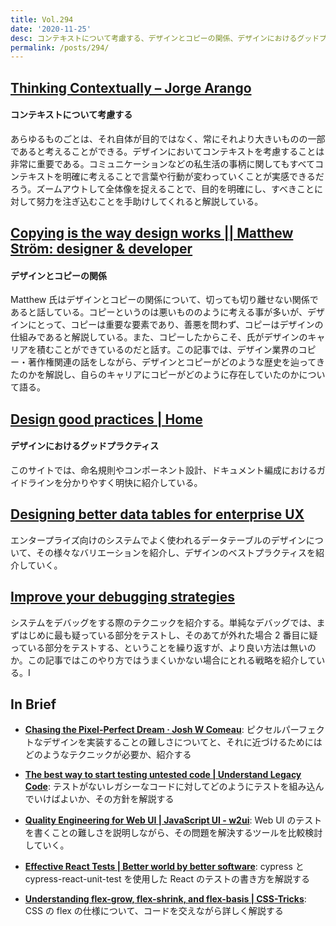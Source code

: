 ```yaml
---
title: Vol.294
date: '2020-11-25'
desc: コンテキストについて考慮する、デザインとコピーの関係、デザインにおけるグッドプラクティス、ほか計10リンク
permalink: /posts/294/
---
```


## [Thinking Contextually – Jorge Arango](https://jarango.com/2020/11/11/thinking-contextually/)

#### コンテキストについて考慮する

あらゆるものごとは、それ自体が目的ではなく、常にそれより大きいものの一部であると考えることができる。デザインにおいてコンテキストを考慮することは非常に重要である。コミュニケーションなどの私生活の事柄に関してもすべてコンテキストを明確に考えることで言葉や行動が変わっていくことが実感できるだろう。ズームアウトして全体像を捉えることで、目的を明確にし、すべきことに対して努力を注ぎ込むことを手助けしてくれると解説している。

## [Copying is the way design works || Matthew Ström: designer & developer](https://matthewstrom.com/writing/copying/)

#### デザインとコピーの関係

Matthew 氏はデザインとコピーの関係について、切っても切り離せない関係であると話している。コピーというのは悪いもののように考える事が多いが、デザインにとって、コピーは重要な要素であり、善悪を問わず、コピーはデザインの仕組みであると解説している。また、コピーしたからこそ、氏がデザインのキャリアを積むことができているのだと話す。この記事では、デザイン業界のコピー・著作権関連の話をしながら、デザインとコピーがどのような歴史を辿ってきたのかを解説し、自らのキャリアにコピーがどのように存在していたのかについて語る。

## [Design good practices | Home](https://goodpractices.design/)

#### デザインにおけるグッドプラクティス

このサイトでは、命名規則やコンポーネント設計、ドキュメント編成におけるガイドラインを分かりやすく明快に紹介している。

## [Designing better data tables for enterprise UX](https://uxdesign.cc/data-table-for-enterprise-ux-cb48fb9fdf1e)

エンタープライズ向けのシステムでよく使われるデータテーブルのデザインについて、その様々なバリエーションを紹介し、デザインのベストプラクティスを紹介していく。

## [Improve your debugging strategies](https://www.functionize.com/blog/improve-your-debugging-strategies/)

システムをデバッグをする際のテクニックを紹介する。単純なデバッグでは、まずはじめに最も疑っている部分をテストし、そのあてが外れた場合 2 番目に疑っている部分をテストする、ということを繰り返すが、より良い方法は無いのか。この記事ではこのやり方ではうまくいかない場合にとれる戦略を紹介している。I

## In Brief

- **[Chasing the Pixel-Perfect Dream · Josh W Comeau](https://joshwcomeau.com/css/pixel-perfection/)**: ピクセルパーフェクトなデザインを実装することの難しさについてと、それに近づけるためにはどのようなテクニックが必要か、紹介する

- **[The best way to start testing untested code | Understand Legacy Code](https://understandlegacycode.com/blog/best-way-to-start-testing-untested-code/)**: テストがないレガシーなコードに対してどのようにテストを組み込んでいけばよいか、その方針を解説する

- **[Quality Engineering for Web UI | JavaScript UI - w2ui](http://w2ui.com/web/blog/14/Quality-Engineering-for-Web-UI)**: Web UI のテストを書くことの難しさを説明しながら、その問題を解決するツールを比較検討していく。

- **[Effective React Tests | Better world by better software](https://glebbahmutov.com/blog/effective-react-tests/index.html)**: cypress と cypress-react-unit-test を使用した React のテストの書き方を解説する

- **[Understanding flex-grow, flex-shrink, and flex-basis | CSS-Tricks](https://css-tricks.com/understanding-flex-grow-flex-shrink-and-flex-basis/)**: CSS の flex の仕様について、コードを交えながら詳しく解説する
